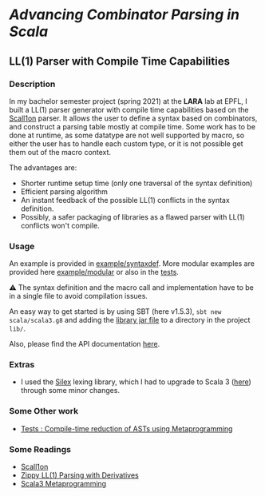# _Advancing Combinator Parsing in Scala_
## LL(1) Parser with Compile Time Capabilities

### Description
In my bachelor semester project (spring 2021) at the **LARA** lab at EPFL, I built a LL(1) parser generator with compile time capabilities based on the [Scall1on](https://github.com/epfl-lara/scallion) parser. It allows the user to define a syntax based on combinators, and construct a parsing table mostly at compile time. Some work has to be done at runtime, as some datatype are not well supported by macro, so either the user has to handle each custom type, or it is not possible get them out of the macro context.

The advantages are:
- Shorter runtime setup time (only one traversal of the syntax definition)
- Efficient parsing algorithm
- An instant feedback of the possible LL(1) conflicts in the syntax definition.
- Possibly, a safer packaging of libraries as a flawed parser with LL(1) conflicts won't compile.

### Usage

An example is provided in [example/syntaxdef](https://github.com/PaulCoral/Compile-Time-LL1-Parser/tree/master/example/syntaxdef).
More modular examples are provided here [example/modular](https://github.com/PaulCoral/Compile-Time-LL1-Parser/tree/master/example/modular) or also in the [tests](https://github.com/PaulCoral/Compile-Time-LL1-Parser/tree/master/src/test/scala/ll1compiletime).

⚠️ The syntax definition and the macro call and implementation have to be in a single file to avoid compilation issues.

An easy way to get started is by using SBT (here v1.5.3), `sbt new scala/scala3.g8` and adding the [library jar file](https://github.com/PaulCoral/Compile-Time-LL1-Parser/releases/tag/v0.1.0) to a directory in the project `lib/`.

Also, please find the API documentation [here](https://paulcoral.github.io/Compile-Time-LL1-Parser-Generator/).

### Extras

- I used the [Silex](https://github.com/epfl-lara/silex) lexing library, which I had to upgrade to Scala 3 ([here](https://github.com/PaulCoral/silex/)) through some minor changes.

### Some Other work
- [Tests : Compile-time reduction of ASTs using Metaprogramming](https://github.com/PaulCoral/Compile-Time-LL1-Parser/tree/AST_macro_tests)

### Some Readings
- [Scall1on](https://github.com/epfl-lara/scallion)
- [Zippy LL(1) Parsing with Derivatives](https://github.com/epfl-lara/scallion/blob/master/paper/PLDI20_ZippyLL1PWD.pdf)
- [Scala3 Metaprogramming](https://dotty.epfl.ch/docs/Metaprogramming/index.html)


